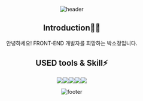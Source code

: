 <div align="center">
  
  ![header](https://capsule-render.vercel.app/api?type=waving&color=B5D5EA&height=200&section=header&text=ssojeongg's%20Github&fontColor=ffffff&fontSize=50)
  <h2>Introduction🖐🏻</h2>
  <p>안녕하세요! FRONT-END 개발자를 희망하는 박소정입니다.</p>
<h2>USED tools & Skill⚡</h2>
<div style="display: flex; align-items: flex-start; justify-content: center;">
  <img src="https://img.shields.io/badge/HTML5-E34F26?style=flat-square&logo=HTML5&logoColor=white"/>
  <img src="https://img.shields.io/badge/CSS3-1572B6?style=flat-square&logo=CSS3&logoColor=white"/>
  <img src="https://img.shields.io/badge/JavaScript-F7DF1E?style=flat-square&logo=JavaScript&logoColor=white"/>
  <img src="https://img.shields.io/badge/jQuery-0769AD?style=flat-square&logo=jQueryt&logoColor=white"/>
  <img src="https://img.shields.io/badge/Vue.js-4FC08D?style=flat-square&logo=Vue.js5&logoColor=white"/>
</div>

![footer](https://capsule-render.vercel.app/api?section=footer&type=waving&color=B5D5EA)
</div>
